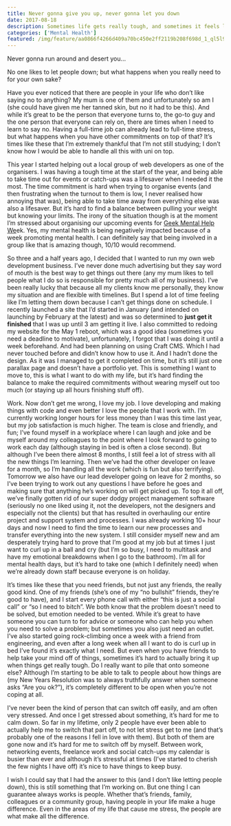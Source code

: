 ```yaml
---
title: Never gonna give you up, never gonna let you down
date: 2017-08-18
description: Sometimes life gets really tough, and sometimes it feels like everything is happening to you all at once, so what happens when you don't like to let people down and don't take the time out?
categories: ['Mental Health']
featured: /img/feature/aa0866f4266d409a70bc450e2ff2119b208f698d_1_ql5l9mqz4da8wdevacw9pq.jpg
---
```


Never gonna run around and desert you…

No one likes to let people down; but what happens when you really need to for your own sake?

Have you ever noticed that there are people in your life who don’t like saying no to anything? My mum is one of them and unfortunately so am I (she could have given me her tanned skin, but no it had to be this). And while it’s great to be the person that everyone turns to, the go-to guy and the one person that everyone can rely on, there are times when I need to learn to say no. Having a full-time job can already lead to full-time stress, but what happens when you have other commitments on top of that? It’s times like these that I’m extremely thankful that I’m not still studying; I don’t know how I would be able to handle all this with uni on top.

This year I started helping out a local group of web developers as one of the organisers. I was having a tough time at the start of the year, and being able to take time out for events or catch-ups was a lifesaver when I needed it the most. The time commitment is hard when trying to organise events (and then frustrating when the turnout to them is low, I never realised how annoying that was), being able to take time away from everything else was also a lifesaver. But it’s hard to find a balance between pulling your weight but knowing your limits. The irony of the situation though is at the moment I’m stressed about organising our upcoming events for [Geek Mental Help We](http://geekmentalhelp.com/)ek. Yes, my mental health is being negatively impacted because of a week promoting mental health. I can definitely say that being involved in a group like that is amazing though, 10/10 would recommend.

So three and a half years ago, I decided that I wanted to run my own web development business. I’ve never done much advertising but they say word of mouth is the best way to get things out there (any my mum likes to tell people what I do so is responsible for pretty much all of my business). I’ve been really lucky that because all my clients know me personally, they know my situation and are flexible with timelines. But I spend a lot of time feeling like I’m letting them down because I can’t get things done on schedule. I recently launched a site that I’d started in January (and intended on launching by February at the latest) and was so determined to **just get it finished** that I was up until 3 am getting it live. I also committed to redoing my website for the May 1 reboot, which was a good idea (sometimes you need a deadline to motivate), unfortunately, I forgot that I was doing it until a week beforehand. And had been planning on using Craft CMS. Which I had never touched before and didn’t know how to use it. And I hadn’t done the design. As it was I managed to get it completed on time, but it’s still just one parallax page and doesn’t have a portfolio yet. This is something I want to move to, this is what I want to do with my life, but it’s hard finding the balance to make the required commitments without wearing myself out too much (or staying up all hours finishing stuff off).

Work. Now don’t get me wrong, I love my job. I love developing and making things with code and even better I love the people that I work with. I’m currently working longer hours for less money than I was this time last year, but my job satisfaction is much higher. The team is close and friendly, and fun; I’ve found myself in a workplace where I can laugh and joke and be myself around my colleagues to the point where I look forward to going to work each day (although staying in bed is often a close second). But although I’ve been there almost 8 months, I still feel a lot of stress with all the new things I’m learning. Then we’ve had the other developer on leave for a month, so I’m handling all the work (which is fun but also terrifying). Tomorrow we also have our lead developer going on leave for 2 months, so I’ve been trying to work out any questions I have before he goes and making sure that anything he’s working on will get picked up. To top it all off, we’ve finally gotten rid of our super dodgy project management software (seriously no one liked using it, not the developers, not the designers and especially not the clients) but that has resulted in overhauling our entire project and support system and processes. I was already working 10+ hour days and now I need to find the time to learn our new processes and transfer everything into the new system. I still consider myself new and am desperately trying hard to prove that I’m good at my job but at times I just want to curl up in a ball and cry (but I’m so busy, I need to multitask and have my emotional breakdowns when I go to the bathroom). I’m all for mental health days, but it’s hard to take one (which I definitely need) when we’re already down staff because everyone is on holiday.

It’s times like these that you need friends, but not just any friends, the really good kind. One of my friends (she’s one of my “no bullshit” friends, they’re good to have), and I start every phone call with either “this is just a social call” or “so I need to bitch”. We both know that the problem doesn’t need to be solved, but emotion needed to be vented. While it’s great to have someone you can turn to for advice or someone who can help you when you need to solve a problem; but sometimes you also just need an outlet. I’ve also started going rock-climbing once a week with a friend from engineering, and even after a long week when all I want to do is curl up in bed I’ve found it’s exactly what I need. But even when you have friends to help take your mind off of things, sometimes it’s hard to actually bring it up when things get really tough. Do I really want to pile that onto someone else? Although I’m starting to be able to talk to people about how things are (my New Years Resolution was to always truthfully answer when someone asks “Are you ok?”), it’s completely different to be open when you’re not coping at all.

I’ve never been the kind of person that can switch off easily, and am often very stressed. And once I get stressed about something, it’s hard for me to calm down. So far in my lifetime, only 2 people have ever been able to actually help me to switch that part off, to not let stress get to me (and that’s probably one of the reasons I fell in love with them). But both of them are gone now and it’s hard for me to switch off by myself. Between work, networking events, freelance work and social catch-ups my calendar is busier than ever and although it’s stressful at times (I’ve started to cherish the few nights I have off) it’s nice to have things to keep busy.

I wish I could say that I had the answer to this (and I don’t like letting people down), this is still something that I’m working on. But one thing I can guarantee always works is people. Whether that’s friends, family, colleagues or a community group, having people in your life make a huge difference. Even in the areas of my life that cause me stress, the people are what make all the difference.

